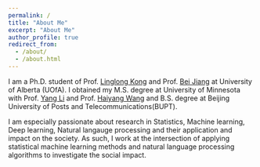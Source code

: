 ```yaml
---
permalink: /
title: "About Me"
excerpt: "About Me"
author_profile: true
redirect_from: 
  - /about/
  - /about.html
---
```


I am a Ph.D. student of Prof. [Linglong Kong](https://sites.ualberta.ca/~lkong/) and Prof. [Bei Jiang](https://sites.ualberta.ca/~bei1/) at University of Alberta (UOfA). I obtained my M.S. degree at University of Minnesota with Prof. [Yang Li](https://yangli-stat.github.io/) and Prof. [Haiyang Wang](https://www.d.umn.edu/~haiyang/) and B.S. degree at Beijing University of Posts and Telecommunications(BUPT).

I am especially passionate about research in Statistics, Machine learning, Deep learning, Natural langauge processing and their application and impact on the society. As such, I work at the intersection of applying statistical machine learning methods and natural language processing algorithms to investigate the social impact.


